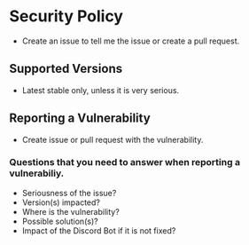 # Security Policy
* Create an issue to tell me the issue or create a pull request.
## Supported Versions
* Latest stable only, unless it is very serious.

## Reporting a Vulnerability
* Create issue or pull request with the vulnerability.
### Questions that you need to answer when reporting a vulnerabiliy.
* Seriousness of the issue?
* Version(s) impacted?
* Where is the vulnerability?
* Possible solution(s)?
* Impact of the Discord Bot if it is not fixed?
